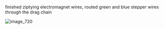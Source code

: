 finished ziptying electromagnet wires, routed green and blue stepper wires through the drag chain

![image_720](https://github.com/morotonai/replac3d/assets/156618723/6a7809a2-252a-49ac-82fd-849bdec9791d)
